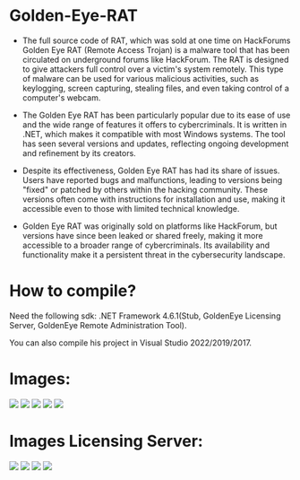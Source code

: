 # Golden-Eye-RAT
- The full source code of RAT, which was sold at one time on HackForums
Golden Eye RAT (Remote Access Trojan) is a malware tool that has been circulated on underground forums like HackForum. The RAT is designed to give attackers full control over a victim's system remotely. This type of malware can be used for various malicious activities, such as keylogging, screen capturing, stealing files, and even taking control of a computer's webcam.

- The Golden Eye RAT has been particularly popular due to its ease of use and the wide range of features it offers to cybercriminals. It is written in .NET, which makes it compatible with most Windows systems. The tool has seen several versions and updates, reflecting ongoing development and refinement by its creators.

- Despite its effectiveness, Golden Eye RAT has had its share of issues. Users have reported bugs and malfunctions, leading to versions being "fixed" or patched by others within the hacking community. These versions often come with instructions for installation and use, making it accessible even to those with limited technical knowledge.

- Golden Eye RAT was originally sold on platforms like HackForum, but versions have since been leaked or shared freely, making it more accessible to a broader range of cybercriminals. Its availability and functionality make it a persistent threat in the cybersecurity landscape.


# How to compile?
Need the following sdk: .NET Framework 4.6.1(Stub, GoldenEye Licensing Server, GoldenEye Remote Administration Tool).

You can also compile his project in Visual Studio 2022/2019/2017.


# Images:

<img src=https://i.imgur.com/be0XGUg.png>
<img src=https://i.imgur.com/k5lcioG.png>
<img src=https://i.imgur.com/btNKkat.png>
<img src=https://i.imgur.com/9GPKpef.png>
<img src=https://i.imgur.com/7TwrJOl.png>


# Images Licensing Server:

<img src=https://i.imgur.com/1DpyH3S.png>
<img src=https://i.imgur.com/YtBrhEn.png>
<img src=https://i.imgur.com/5aWiT5z.png>
<img src=https://i.imgur.com/gPyiJqj.png>
